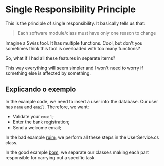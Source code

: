 # Single Responsibility Principle

This is the principle of single responsibility. It basically tells us that:

> Each software module/class must have only one reason to change

Imagine a Swiss tool. It has multiple functions. Cool, but don't you sometimes think this tool is overloaded with too many functions?

So, what if I had all these features in separate items?

This way everything will seem simpler and I won't need to worry if something else is affected by something.

## Explicando o exemplo

In the example code, we need to insert a user into the database. Our user has `name` and `email`. Therefore, we want:
 * Validate your `email`;
 * Enter the bank registration;
 * Send a welcome email;

In the bad example [ruim](https://github.com/ehsandarvishi2003/SOLID-Principles-In-CSharp-2024/tree/master/SRP.Single%20Risponsibility%20Prenciple/Bad), we perform all these steps in the UserService.cs class.

In the good example [bom](https://github.com/ehsandarvishi2003/SOLID-Principles-In-CSharp-2024/tree/master/SRP.Single%20Risponsibility%20Prenciple/Good), we separate our classes making each part responsible for carrying out a specific task.